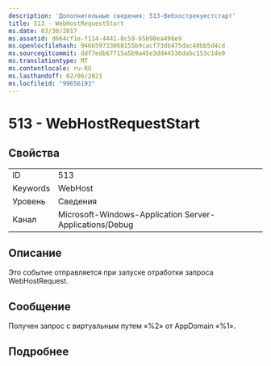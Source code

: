 ```yaml
---
description: 'Дополнительные сведения: 513-Вебхострекуестстарт'
title: 513 - WebHostRequestStart
ms.date: 03/30/2017
ms.assetid: d664cf1e-f114-4441-8c59-65b98ea498e9
ms.openlocfilehash: 946659733068155b9cacf73db475dac40bb5d4cd
ms.sourcegitcommit: ddf7edb67715a5b9a45e3dd44536dabc153c1de0
ms.translationtype: MT
ms.contentlocale: ru-RU
ms.lasthandoff: 02/06/2021
ms.locfileid: "99656193"
---
```

# <a name="513---webhostrequeststart"></a>513 - WebHostRequestStart

## <a name="properties"></a>Свойства  
  
|||  
|-|-|  
|ID|513|  
|Keywords|WebHost|  
|Уровень|Сведения|  
|Канал|Microsoft-Windows-Application Server-Applications/Debug|  
  
## <a name="description"></a>Описание  

 Это событие отправляется при запуске отработки запроса WebHostRequest.  
  
## <a name="message"></a>Сообщение  

 Получен запрос с виртуальным путем «%2» от AppDomain «%1».  
  
## <a name="details"></a>Подробнее
